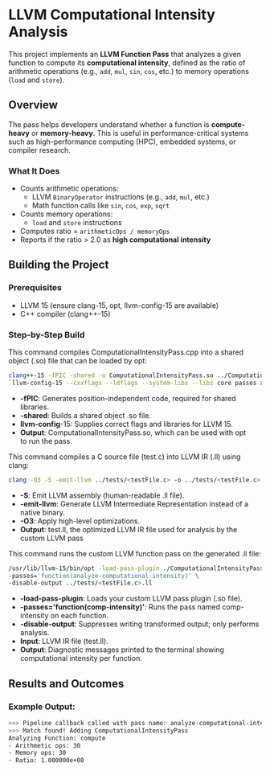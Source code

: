 # LLVM Computational Intensity Analysis

This project implements an **LLVM Function Pass** that analyzes a given function to compute its **computational intensity**, defined as the ratio of arithmetic operations (e.g., `add`, `mul`, `sin`, `cos`, etc.) to memory operations (`load` and `store`).

## Overview

The pass helps developers understand whether a function is **compute-heavy** or **memory-heavy**. This is useful in performance-critical systems such as high-performance computing (HPC), embedded systems, or compiler research.

### What It Does

- Counts arithmetic operations:
  - LLVM `BinaryOperator` instructions (e.g., `add`, `mul`, etc.)
  - Math function calls like `sin`, `cos`, `exp`, `sqrt`
- Counts memory operations:
  - `load` and `store` instructions
- Computes ratio = `arithmeticOps / memoryOps`
- Reports if the ratio > 2.0 as **high computational intensity**

## Building the Project
### Prerequisites
- LLVM 15 (ensure clang-15, opt, llvm-config-15 are available)
- C++ compiler (clang++-15)

### Step-by-Step Build
This command compiles ComputationalIntensityPass.cpp into a shared object (.so) file that can be loaded by opt:
```bash
clang++-15 -fPIC -shared -o ComputationalIntensityPass.so ../ComputationalIntensityPass.cpp \
`llvm-config-15 --cxxflags --ldflags --system-libs --libs core passes analysis support`
```
- **-fPIC**: Generates position-independent code, required for shared libraries.
- **-shared**: Builds a shared object .so file.
- **llvm-config**-15: Supplies correct flags and libraries for LLVM 15.
- **Output**: ComputationalIntensityPass.so, which can be used with opt to run the pass.

This command compiles a C source file (test.c) into LLVM IR (.ll) using clang:
```bash
clang -O3 -S -emit-llvm ../tests/<testFile.c> -o ../tests/<testFile.c>.ll
```
- **-S**: Emit LLVM assembly (human-readable .ll file).
- **-emit-llvm**: Generate LLVM Intermediate Representation instead of a native binary.
- **-O3**: Apply high-level optimizations.
- **Output**: test.ll, the optimized LLVM IR file used for analysis by the custom LLVM pass

This command runs the custom LLVM function pass on the generated .ll file:
```bash
/usr/lib/llvm-15/bin/opt -load-pass-plugin ./ComputationalIntensityPass.so \
-passes='function(analyze-computational-intensity)' \
-disable-output ../tests/<testFile.c>.ll
```
- **-load-pass-plugin**: Loads your custom LLVM pass plugin (.so file).
- **-passes='function(comp-intensity)'**: Runs the pass named comp-intensity on each function.
- **-disable-output**: Suppresses writing transformed output; only performs analysis.
- **Input**: LLVM IR file (test.ll).
- **Output**: Diagnostic messages printed to the terminal showing computational intensity per function.

## Results and Outcomes

### Example Output:
```bash
>>> Pipeline callback called with pass name: analyze-computational-intensity
>>> Match found! Adding ComputationalIntensityPass
Analyzing Function: compute
- Arithmetic ops: 30
- Memory ops: 30
- Ratio: 1.000000e+00
```



